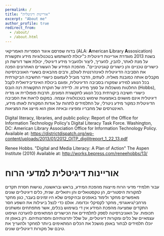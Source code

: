 ```yaml
---
permalink: /
title: "אוריינות דיגיטלית"
excerpt: "About me"
author_profile: true
redirect_from: 
  - /about/
  - /about.html
---
```


בדוח שפרסם איגוד הספריות האמריקאי (ALA: **A**merican **L**ibrary **A**ssosication) בשנת 2013 מוגדרת אוריינות דיגיטלית כ"יכולת להשתמש בטכנולוגיות מידע ותקשורת על מנת לאתר, להבין, להעריך, ליצור ולהעביר מידע דיגיטלי, יכולת אשר דורשת הן כישורים טכניים והן כישורים קוגניטיביים". מהפכת המידע של העשורים האחרונים הפכה את הסביבה הדיגיטלית לאינהרנטית לעולם, ורבים מהבאים בשערי האוניברסיטה מקבלים אותה כמובנת מאליה. לעתים, הדבר מוביל לעמעום כישורי החשיבה הביקורתית בכל הנוגע למידע שמקורו בסביבה הדיגיטלית, ופוגם ביכולת האינדיבידואלית לקבל החלטות מושכלות על סמך מידע זה. לדידה של חוקרת התקשורת רנה הובס (Hobbs), כישורי חשיבה ביקורתית בכל הנוגע לתקשורת המונים, תרבות פופולרית או מדיה דיגיטלית אינם מושגים באמצעות שימוש בטכנולוגיה עצמה. במקום לראות את הסביבה הדיגיטלית כמקור מידע ניטרלי, על התלמידים לתהות על אודות המקורות לאותו מידע, האינטרסים של מחבריו ומפיציו ובאיזה אופן הוא מייצג את המציאות. 

Digital literacy, libraries, and public policy: Report of the Office for Information Technology Policy's Digital Literacy Task Force. Washington, DC: American Library Association Office for Information Technology Policy. Available at: https://districtdispatch.org/wp-content/uploads/2013/01/2012_OITP_digilitreport_1_22_13.pdf

Renee Hobbs. "Digital and Media Literacy: A Plan of Action" The Aspen Institute (2010) 
Available at: http://works.bepress.com/reneehobbs/13/


אוריינות דיגיטלית למדעי הרוח
======
עבור תלמידי מדעי הרוח מייצגת מהפכת המידע, בראש ובראשונה, נגישות חסרת תקדים למקורות היסטוריים, הן טקסטואליים והן ויזואליים. שנית, כלים דיגיטליים שונים מאפשרים מחקר ולימוד באופנים ובהיקפים שלא היו זמינים בעבר, כגון מחקר מרחבי/גיאוגרפי, מחקר לקסיקלי וכדומה. אולם כדי לנצל ביעילות את השפע חסר התקדים שמציעה מהפכת המידע אין די בשימוש בכלים, אשר מתפתחים ומשתנים תכופות. על האוניברסיטה לספק לתלמידים את הכישורים המתאימים להערכה ושיפוט עצמאיים של כלים ומקורות דיגיטליים, על שלל יתרונותיהם וחסרונותיהם. רק באופן זה יוכלו תלמידים לבחור באופן מושכל את הכלים המתאימים ביותר למחקר ולהעריך את טיבם של מקורות דיגיטליים שונים.


